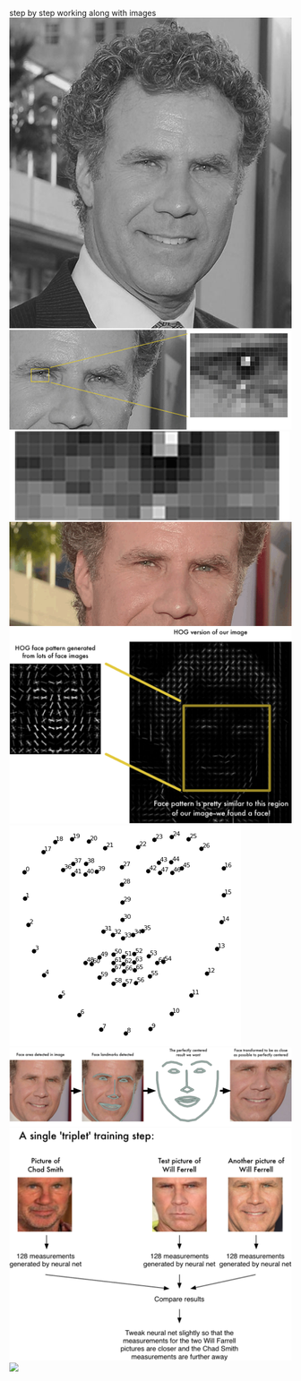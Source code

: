 step by step working along with images
![](images/img1.jpeg)
![](images/img2.gif)
![](images/img3.gif)
![](images/img4.gif)
![](images/img5.png)
![](images/img6.png)
![](images/img7.png)
![](images/img8.png)
![](images/img9.gif)
